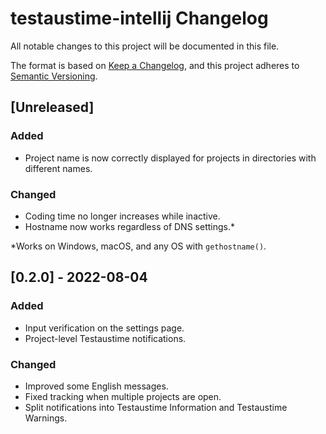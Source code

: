 # testaustime-intellij Changelog
All notable changes to this project will be documented in this file.

The format is based on [Keep a Changelog](https://keepachangelog.com/en/1.0.0/),
and this project adheres to [Semantic Versioning](https://semver.org/spec/v2.0.0.html).

## [Unreleased]

### Added
- Project name is now correctly displayed
  for projects in directories with different names.

### Changed
- Coding time no longer increases while inactive.
- Hostname now works regardless of DNS settings.\*

*Works on Windows, macOS, and any OS with `gethostname()`.

## [0.2.0] - 2022-08-04

### Added
- Input verification on the settings page.
- Project-level Testaustime notifications.
### Changed
- Improved some English messages.
- Fixed tracking when multiple projects are open.
- Split notifications into Testaustime Information and Testaustime Warnings.